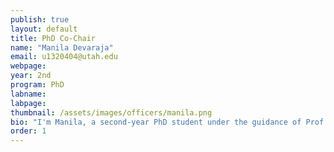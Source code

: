 ```yaml
---
publish: true
layout: default
title: PhD Co-Chair
name: "Manila Devaraja"
email: u1320404@utah.edu
webpage:
year: 2nd
program: PhD
labname: 
labpage: 
thumbnail: /assets/images/officers/manila.png
bio: "I'm Manila, a second-year PhD student under the guidance of Prof. Sameer Patil. My research is focused on usable privacy and security, especially concerning smartphone privacy. Outside work, I enjoy hiking, dancing(mostly Bollywood) and cooking."
order: 1
---
```

